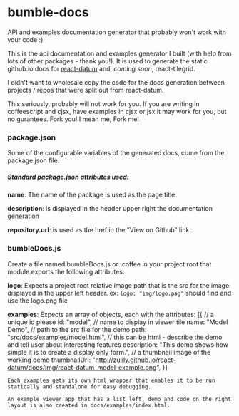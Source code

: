 # bumble-docs
API and examples documentation generator that probably won't work with your code :)

This is the api documentation and examples generator I built (with help from lots of other packages - thank you!).  It is used to generate the static github.io docs for [react-datum](http://zulily.github.io/react-datum/docs/) and, *coming soon*, react-tilegrid.

I didn't want to wholesale copy the code for the docs generation between projects / repos that were split out from react-datum. 

This seriously, probably will not work for you.   If you are writing in coffeescript and cjsx, have examples in cjsx or jsx it may work for you, but no gurantees.  Fork you!  I mean me, Fork me!

### package.json

Some of the configurable variables of the generated docs, come from the package.json file.  

##### Standard package.json attributes used:
  
  **name**:   The name of the package is used as the page title.  
  
  **description**: is displayed in the header upper right the documentation generation 
  
  **repository.url**: is used as the href in the "View on Github" link
  
  
### bumbleDocs.js

Create a file named bumbleDocs.js or .coffee in your project root that module.exports the following attributes:
  
  **logo**: Expects a project root relative image path that is the src for the image displayed in the upper left header. ex: `logo: "img/logo.png"` should find and use the logo.png file
  
  **examples**: Expects an array of objects, each with the attributes: 
    [{
      // a unique id please
      id: "model",
      // name to display in viewer tile
      name: "Model Demo",
      // path to the src file for the demo
      path: "src/docs/examples/model.html",
      // this can be html - describe the demo and tell user about interesting features
      description: "This demo shows how simple it is to create a display only form.", 
      // a thumbnail image of the working demo 
      thumbnailUrl: "http://zulily.github.io/react-datum/docs/img/react-datum_model-example.png",
    }]
    
    Each examples gets its own html wrapper that enables it to be run statically and standalone for easy debugging.
    
    An example viewer app that has a list left, demo and code on the right layout is also created in docs/examples/index.html.
    
    
  
  
  
